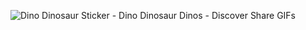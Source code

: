 
![Dino Dinosaur Sticker - Dino Dinosaur Dinos - Discover   Share GIFs](https://github.com/user-attachments/assets/7848ea1b-49e4-4ae6-969e-fd5835321d76)

<!--
**Emeryli/Emeryli** is a ✨ _special_ ✨ repository because its `README.md` (this file) appears on your GitHub profile.

Here are some ideas to get you started:

- 🔭 I’m currently working on ...
- 🌱 I’m currently learning ...
- 👯 I’m looking to collaborate on ...
- 🤔 I’m looking for help with ...
- 💬 Ask me about ...
- 📫 How to reach me: ...
- 😄 Pronouns: ...
- ⚡ Fun fact: ...
-->
